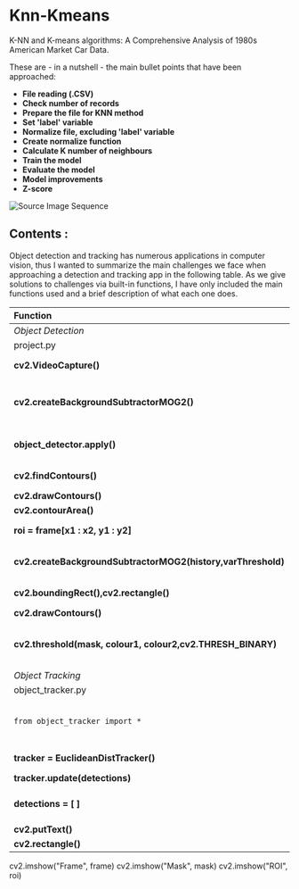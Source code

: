 # Knn-Kmeans
 K-NN and K-means algorithms: A Comprehensive Analysis of 1980s American Market Car Data.

These are - in a nutshell - the main bullet points that have been approached:

+ **File reading (.CSV)**
+ **Check number of records**
+ **Prepare the file for KNN method**
+ **Set 'label' variable**
+ **Normalize file, excluding 'label' variable**
+ **Create normalize function**
+ **Calculate K number of neighbours**
+ **Train the model**
+ **Evaluate the model**
+ **Model improvements**
+ **Z-score**

![Source Image Sequence](general.gif)

## Contents :
Object detection and tracking has numerous applications in computer vision, thus I wanted to summarize the main challenges we face when approaching a detection and tracking app in the following table. As we give solutions to challenges via built-in functions, I have only included the main functions used and a brief description of what each one does.

| Function            |Action                                                                        |
|:--------------------|------------------------------------------------------------------------------|
|*_Object Detection_*||
|project.py           | Main app|
|**cv2.VideoCapture()**   |We create the capture object|
|**cv2.createBackgroundSubtractorMOG2()** | Object Detector (background subtractor through mask)|
|**object_detector.apply()**| Apply object detector both to frame and roi.|
|**cv2.findContours()**     |Extract coordinates from mask.|
|**cv2.drawContours()**    | Draw contours.|
|**cv2.contourArea()**|Calculate Area.|
|**roi = frame[x1 : x2, y1 : y2]**|Extract region of intrest (ROI)|
|**cv2.createBackgroundSubtractorMOG2(history,varThreshold)**   |Improve Detection via history & varThreshold.|
|**cv2.boundingRect(),cv2.rectangle()**|Draw rectangle based on contour.|
|**cv2.drawContours()**    | Draw contours.|
|**cv2.threshold(mask, colour1, colour2,cv2.THRESH_BINARY)**    | Apply threshold to mask.colour1 & colour 2 range 0-255 BGR.|
|*_Object Tracking_*||
|object_tracker.py           | Tracker class|
|```from object_tracker import *```    | Import tracker so we can load EuclideanDistTracker class.|
|**tracker = EuclideanDistTracker()**    | Create object tracker.|
|**tracker.update(detections)**    | Tracker update.|
|**detections = [ ]**    | Empty list to store object coordinates (x, y, w, h).|
|**cv2.putText()**    | Add text.|
|**cv2.rectangle()**    | Add rectangle.|
cv2.imshow("Frame", frame)
cv2.imshow("Mask", mask)
cv2.imshow("ROI", roi)
```
